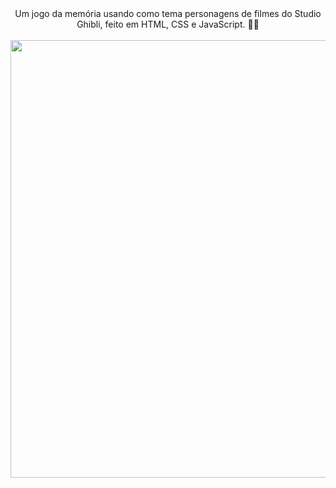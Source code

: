 <div align="center">
Um jogo da memória usando como tema personagens de filmes do Studio Ghibli, feito em HTML, CSS e JavaScript. 💜🌸
</div><br>

<div align="center">
 <img src="https://user-images.githubusercontent.com/92797194/180015835-beb519c9-4183-4fc4-84f1-4ee423cf8d09.png" width="700px"/>
</div>
